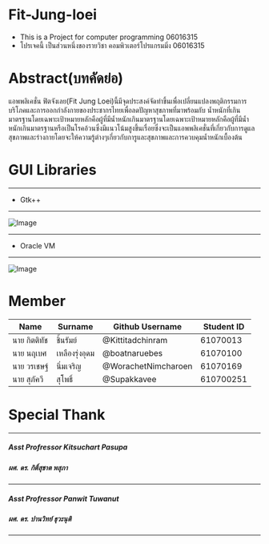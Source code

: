 # Fit-Jung-loei
- This is a Project for computer programming 06016315
- โปรเจคนี้ เป็นส่วนหนึ่งของรายวิชา คอมพิวเตอร์โปรแกรมมิ่ง 06016315

# Abstract(บทคัดย่อ)

  แอพพลิเคชั่น ฟิตจังเลย(Fit Jung Loei)นี้มีจุดประสงค์จัดทำขึ้นเพื่อเปลี่ยนแปลงพฤติกรรมการบริโภคและการออกกำลังกายของประชากรไทยเพื่อลดปัญหาสุขภาพที่มาพร้อมกับ
น้ำหนักที่เกินมาตรฐานโดยเฉพาะเป้าหมายหลักคือผู้ที่มีน้ำหนักเกินมาตรฐานโดยเฉพาะเป้าหมายหลักคือผู้ที่มีน้ำหนักเกินมาตรฐานหรือเป็นโรคอ้วนซึ่งมีแนวโน้มสูงขึ้นเรื่อยซึ่งจะเป็นแอพพลิเคชั่นที่เกี่ยวกับการดูแลสุขภาพและร่างกายโดยจะให้ความรู้ต่างๆเกี่ยวกับการูและสุขภาพและการควบคุมน้ำหนักเบื้องต้น

# GUI Libraries

-----------------
- Gtk++ 
-----------------
![Image](https://upload.wikimedia.org/wikipedia/commons/thumb/8/8a/Gtk3-widget-factory-3.16.0.png/300px-Gtk3-widget-factory-3.16.0.png)

-----------------
- Oracle VM
-----------------
![Image](https://encrypted-tbn0.gstatic.com/images?q=tbn:ANd9GcQrnnRVNFa_Mhm7BF9-dOaJcPhL-KaAvXSjX83zAvfPVdpG-ho_mQ)

# Member

   Name | Surname |  Github Username | Student ID
   ----- | ----- | ----- | ----- |
   นาย กิตติทัช | ชิ้นรัมย์ | @Kittitadchinram | 61070013 |
   นาย นฤเบศ | เหลืองรุ่งอุดม | @boatnaruebes | 61070100 |
   นาย วรเชษฐ์ | นิ่มเจริญ | @WorachetNimcharoen | 61070169 |
   นาย สุภัควี | สุโพธิ์ | @Supakkavee | 610700251 |
   
# Special Thank
-----------------
##### Asst Profressor Kitsuchart Pasupa
##### ผศ. ดร. กิติ์สุชาต พสุภา
-----------------
##### Asst Profressor Panwit Tuwanut
##### ผศ. ดร. ปานวิทย์ ธุวะนุติ
-----------------
